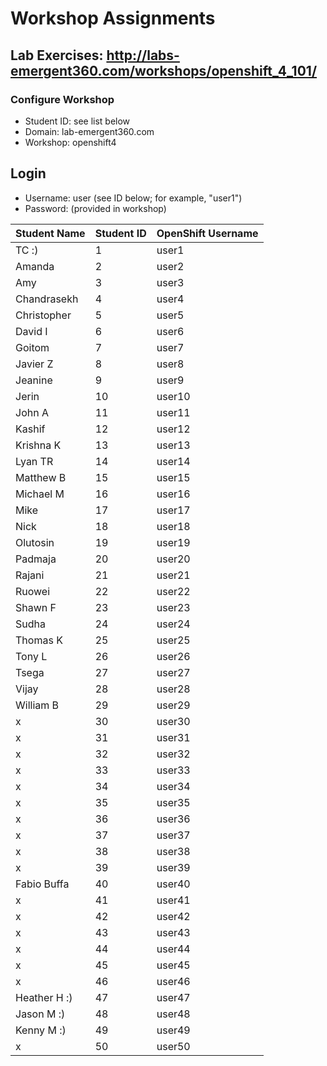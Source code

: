# Workshop Assignments
## Lab Exercises: http://labs-emergent360.com/workshops/openshift_4_101/
### Configure Workshop
- Student ID: see list below
- Domain: lab-emergent360.com
- Workshop: openshift4

## Login
- Username: user<id> (see ID below; for example, "user1")
- Password: (provided in workshop)

| Student Name | Student ID | OpenShift Username | 
|------------ | ---------------| ---------------|
|	TC	:) |	1	|	user1	|
|	Amanda	|	2	|	user2	|
|	Amy	|	3	|	user3	|
|	Chandrasekh|	4	|	user4	|
|	Christopher |	5	|	user5	|
|	David I |	6	|	user6	|
|	Goitom |	7	|	user7	|
|	Javier Z	|	8	|	user8	|
|	Jeanine	|	9	|	user9	|
|	Jerin 	|	10	|	user10	|
|	John A	|	11	|	user11	|
|	Kashif |	12	|	user12	|
|	Krishna K |	13	|	user13	|
| Lyan TR | 14 | user14 |
| Matthew B | 15 | user15 |
| Michael M | 16 | user16 |
| Mike | 17 | user17 |
| Nick | 18 | user18 |  
| Olutosin | 19 | user19 |  
| Padmaja | 20 | user20 |  
| Rajani | 21 | user21 |
| Ruowei | 22 | user22 |
| Shawn F | 23 | user23 |
| Sudha | 24 | user24 |
| Thomas K | 25 | user25 |
| Tony L | 26 | user26 |
| Tsega | 27 | user27 |
| Vijay | 28 | user28 |
| William B | 29 | user29 |
|  x | 30 | user30 |
|  x | 31 | user31 |
|  x | 32 | user32 |
|  x | 33 | user33 |
|  x | 34 | user34 |
|  x | 35 | user35 |  
|  x | 36 | user36 |
|  x | 37 | user37 |
|  x | 38 | user38 |
|  x | 39 | user39 |
|  Fabio Buffa | 40 | user40 |
|  x | 41 | user41 |
|  x | 42 | user42 |
|  x | 43 | user43 |
|  x | 44 | user44 |
|  x | 45 | user45 |
|  x | 46 | user46 |
| Heather H :) | 47 | user47 |
| Jason M :) | 48 | user48 |
| Kenny M :) | 49 | user49 |
|  x | 50 | user50 |

